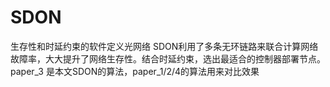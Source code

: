 # SDON
生存性和时延约束的软件定义光网络
SDON利用了多条无环链路来联合计算网络故障率，大大提升了网络生存性。结合时延约束，选出最适合的控制器部署节点。
paper_3 是本文SDON的算法，paper_1/2/4的算法用来对比效果
